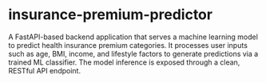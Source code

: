 # insurance-premium-predictor
A FastAPI-based backend application that serves a machine learning model to predict health insurance premium categories. It processes user inputs such as age, BMI, income, and lifestyle factors to generate predictions via a trained ML classifier. The model inference is exposed through a clean, RESTful API endpoint.
